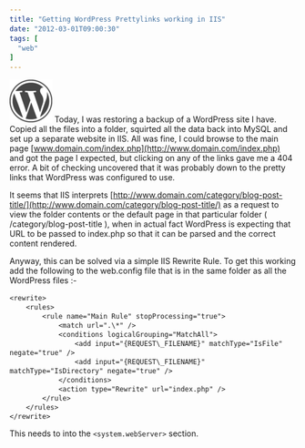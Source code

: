 ```yaml
---
title: "Getting WordPress Prettylinks working in IIS"
date: "2012-03-01T09:00:30"
tags: [
  "web"
]
---
```

![](/assets/images/getting-wordpress-prettylinks-working-in-iis-75px-Wordpress-logo-simple.png)
Today, I was restoring a backup of a WordPress site I have. Copied all the files into a folder, squirted all the data back into MySQL and set up a separate website in IIS. All was fine, I could browse to the main page [www.domain.com/index.php](http://www.domain.com/index.php) and got the page I expected, but clicking on any of the links gave me a 404 error. A bit of checking uncovered that it was probably down to the pretty links that WordPress was configured to use.

It seems that IIS interprets [http://www.domain.com/category/blog-post-title/](http://www.domain.com/category/blog-post-title/) as a request to view the folder contents or the default page in that particular folder ( /category/blog-post-title ), when in actual fact WordPress is expecting that URL to be passed to index.php so that it can be parsed and the correct content rendered.

Anyway, this can be solved via a simple IIS Rewrite Rule. To get this working add the following to the web.config file that is in the same folder as all the WordPress files :-

```
<rewrite>
    <rules>
        <rule name="Main Rule" stopProcessing="true">
            <match url=".\*" />
            <conditions logicalGrouping="MatchAll">
                <add input="{REQUEST\_FILENAME}" matchType="IsFile" negate="true" />
                <add input="{REQUEST\_FILENAME}" matchType="IsDirectory" negate="true" />
            </conditions>
            <action type="Rewrite" url="index.php" />
        </rule>
    </rules>
</rewrite>
```

This needs to into the `<system.webServer>` section.
